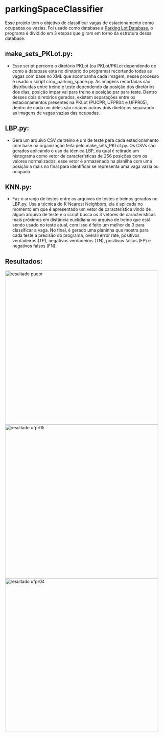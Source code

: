 # parkingSpaceClassifier  
Esse projeto tem o objetivo de classificar vagas de estacionamento como ocupadas ou vazias. Foi usado como database a [Parking Lot Database](https://web.inf.ufpr.br/vri/databases/parking-lot-database/), 
o programa é dividido em 3 etapas que giram em torno da estrutura dessa database.
## make_sets_PKLot.py:
  - Esse script percorre o diretório PKLot (ou PKLot/PKLot dependendo de como a database está no diretório do programa) recortando todas as vagas com base no XML que acompanha cada imagem, nesse processo é usado o script crop_parking_space.py.
    As imagens recortadas são distribuidas entre treino e teste dependendo da posição dos diretórios dos dias, posição ímpar vai para treino e posição par para teste. Dentro desses dois diretórios gerados, existem separações entre os estacionamentos
    presentes na PKLot (PUCPR, UFPR04 e UFPR05), dentro de cada um deles são criados outros dois diretórios separando as imagens de vagas vazias das ocupadas.

## LBP.py:
  - Gera um arquivo CSV de treino e um de teste para cada estacionamento com base na organização feita pelo make_sets_PKLot.py. Os CSVs são gerados aplicando o uso da técnica LBP, da qual é retirado um histograma como vetor de características de 256 posições
    com os valores normalizados, esse vetor é armazenado na planilha com uma posição a mais no final para identificar se representa uma vaga vazia ou ocupada.

## KNN.py:
  - Faz o arranjo de testes entre os arquivos de testes e treinos gerados no LBP.py. Usa a técnica do K-Nearest Neighbors, ela é aplicada no momento em que é apresentado um vetor de característica vindo de algum arquivo de teste e o script
    busca os 3 vetores de características mais próximos em distância euclidiana no arquivo de treino que está sendo usado no teste atual, com isso é feito um melhor de 3 para classificar a vaga. No final, é gerado uma planinha que mostra para cada teste a
    precisão do programa, overall error rate, positivos verdadeiros (TP), negativos verdadeiros (TN), positivos falsos (FP) e negativos falsos (FN).

## Resultados:

<img src="https://github.com/Aquiles-b/parkingSpaceClassifier/assets/112133986/7feca254-b4c2-4ca1-9da7-bd11a6b5510d" alt="resultado pucpr" width="500"/>    

<img src="https://github.com/Aquiles-b/parkingSpaceClassifier/assets/112133986/b198db9f-8c0c-4a85-a0ca-19701fb5831c" alt="resultado ufpr05" width="500"/>   

<img src="https://github.com/Aquiles-b/parkingSpaceClassifier/assets/112133986/b85e6a6a-87be-42d2-9884-a972375cf632" alt="resultado ufpr04" width="500"/>   
